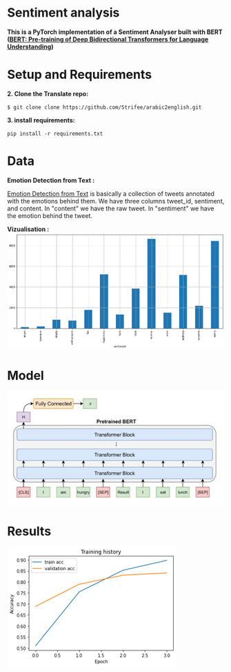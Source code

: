 # Sentiment analysis

**This is a PyTorch implementation of a Sentiment Analyser built with BERT ([BERT: Pre-training of Deep Bidirectional Transformers for
Language Understanding](https://arxiv.org/pdf/1810.04805.pdf))**

# Setup and Requirements

**2. Clone the Translate repo:**
```
$ git clone clone https://github.com/Strifee/arabic2english.git
```
**3. install requirements:**
```
pip install -r requirements.txt
```

# Data

**Emotion Detection from Text :**

[Emotion Detection from Text](https://www.kaggle.com/pashupatigupta/emotion-detection-from-text) is basically a collection of tweets annotated with the emotions behind them. We have three columns tweet_id, sentiment, and content. In "content" we have the raw tweet. In "sentiment" we have the emotion behind the tweet.

**Vizualisation :**
![image](img/output1.png)
<br/>


# Model
![image](img/bert.png)
<br/>

# Results
![image](img/output2.png)
